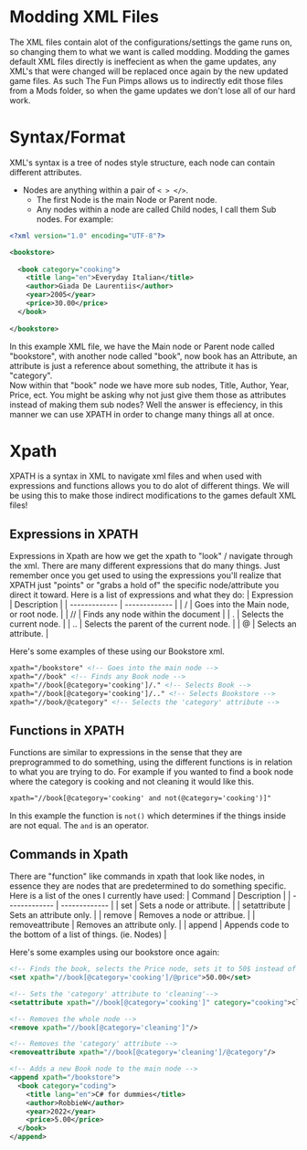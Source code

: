 # Modding XML Files
The XML files contain alot of the configurations/settings the game runs on, so changing them to what we want is called modding.
Modding the games default XML files directly is ineffecient as when the game updates, any XML's that were changed will be replaced once again by the new updated game files. As such The Fun Pimps allows us to indirectly edit those files from a Mods folder, so when the game updates we don't lose all of our hard work.
# Syntax/Format
XML's syntax is a tree of nodes style structure, each node can contain different attributes. 
+ Nodes are anything within a pair of `< > </>`.
  + The first Node is the main Node or Parent node.
  + Any nodes within a node are called Child nodes, I call them Sub nodes.
For example:
```xml
<?xml version="1.0" encoding="UTF-8"?>

<bookstore>
  
  <book category="cooking">
    <title lang="en">Everyday Italian</title>
    <author>Giada De Laurentiis</author>
    <year>2005</year>
    <price>30.00</price>
  </book>
  
</bookstore>
```
In this example XML file, we have the Main node or Parent node called "bookstore", with another node called "book", now book has an Attribute, an attribute is just a reference about something, the attribute it has is "category".   
Now within that "book" node we have more sub nodes, Title, Author, Year, Price, ect. You might be asking why not just give them those as attributes instead of making them sub nodes? Well the answer is effeciency, in this manner we can use XPATH in order to change many things all at once.
# Xpath
XPATH is a syntax in XML to navigate xml files and when used with expressions and functions allows you to do alot of different things. We will be using this to make those indirect modifications to the games default XML files!
## Expressions in XPATH
Expressions in Xpath are how we get the xpath to "look" / navigate through the xml. There are many different expressions that do many things. Just remember once you get used to using the expressions you'll realize that XPATH just "points" or "grabs a hold of" the specific node/attribute you direct it toward.
Here is a list of expressions and what they do:
| Expression  | Description |
| ------------- | ------------- |
| /  | Goes into the Main node, or root node.  |
| //  | Finds any node within the document  |
| .  | Selects the current node.  |
| ..  | Selects the parent of the current node.  |
| @  | Selects an attribute.  |      

Here's some examples of these using our Bookstore xml.
```xml
xpath="/bookstore" <!-- Goes into the main node -->
xpath="//book" <!-- Finds any Book node -->
xpath="//book[@category='cooking']/." <!-- Selects Book -->
xpath="//book[@category='cooking']/.." <!-- Selects Bookstore -->
xpath="//book/@category" <!-- Selects the 'category' attribute -->
```
## Functions in XPATH
Functions are similar to expressions in the sense that they are preprogrammed to do something, using the different functions is in relation to what you are trying to do.
For example if you wanted to find a book node where the category is cooking and not cleaning it would like this.
```xml
xpath="//book[@category='cooking' and not(@category='cooking')]"
```
In this example the function is `not()` which determines if the things inside are not equal. The `and` is an operator.
## Commands in Xpath
There are "function" like commands in xpath that look like nodes, in essence they are nodes that are predetermined to do something specific.
Here is a list of the ones I currently have used:
| Command  | Description |
| ------------- | ------------- |
| set  | Sets a node or attribute.  |
| setattribute  | Sets an attribute only.  |
| remove  | Removes a node or attribue.  |
| removeattribute  | Removes an attribute only.  |
| append  | Appends code to the bottom of a list of things. (ie. Nodes)  |    

Here's some examples using our bookstore once again:
```xml
<!-- Finds the book, selects the Price node, sets it to 50$ instead of 30 -->
<set xpath="//book[@category='cooking']/@price">50.00</set>    
```
```xml
<!-- Sets the 'category' attribute to 'cleaning'-->
<setattribute xpath="//book[@category='cooking']" category="cooking">cleaning</setattribute>    
```
```xml
<!-- Removes the whole node -->
<remove xpath="//book[@category='cleaning']"/>    
```
```xml
<!-- Removes the 'category' attribute -->
<removeattribute xpath="//book[@category='cleaning']/@category"/>    
```

```xml
<!-- Adds a new Book node to the main node -->
<append xpath="/bookstore"> 
  <book category="coding">
    <title lang="en">C# for dummies</title>
    <author>RobbieW</author>
    <year>2022</year>
    <price>5.00</price>
  </book>
</append> 
```

